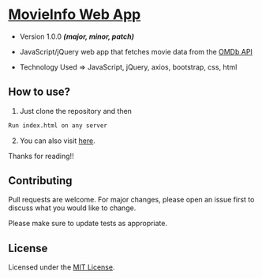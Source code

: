 # [MovieInfo Web App](https://arpitkekri.github.io/MovieInfo_JavaScript-jQuery/)
- Version 1.0.0 ***(major, minor, patch)***

- JavaScript/jQuery web app that fetches movie data from the [OMDb API](http://www.omdbapi.com/)

- Technology Used => JavaScript, jQuery, axios, bootstrap, css, html

## How to use?

1. Just clone the repository and then

```bash
Run index.html on any server
```

2. You can also visit [here](https://arpitkekri.github.io/MovieInfo_JavaScript-jQuery/).

Thanks for reading!!

## Contributing
Pull requests are welcome. For major changes, please open an issue first to discuss what you would like to change.

Please make sure to update tests as appropriate.

## License
Licensed under the [MIT License](LICENSE).